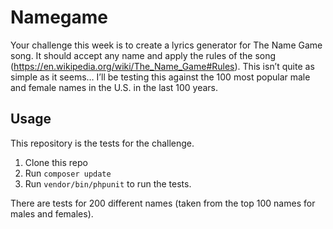 # Namegame

Your challenge this week is to create a lyrics generator for The Name Game song. It should accept any name and apply the rules of the song (https://en.wikipedia.org/wiki/The_Name_Game#Rules). This isn’t quite as simple as it seems… I’ll be testing this against the 100 most popular male and female names in the U.S. in the last 100 years.

## Usage

This repository is the tests for the challenge.

1. Clone this repo
2. Run `composer update`
3. Run `vendor/bin/phpunit` to run the tests.

There are tests for 200 different names (taken from the top 100 names for males and females).
